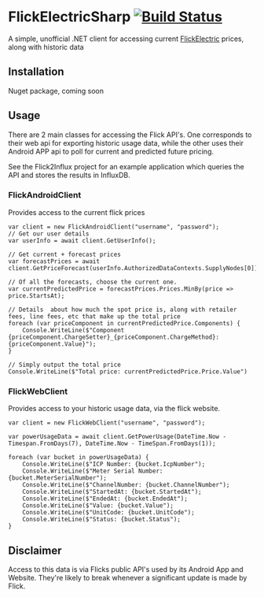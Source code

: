 # FlickElectricSharp [![Build Status](https://travis-ci.org/optical/FlickElectricSharp.svg?branch=master)](https://travis-ci.org/optical/FlickElectricSharp)
A simple, unofficial .NET client for accessing current [FlickElectric]("https://flickelectric.co.nz) prices, along with historic data

## Installation
Nuget package, coming soon

## Usage
There are 2 main classes for accessing the Flick API's. One corresponds to their web api for exporting historic usage data, while the other uses their Android APP api to poll for current and predicted future pricing.

See the Flick2Influx project for an example application which queries the API and stores the results in InfluxDB.

### FlickAndroidClient
Provides access to the current flick prices

```
var client = new FlickAndroidClient("username", "password");
// Get our user details
var userInfo = await client.GetUserInfo();

// Get current + forecast prices
var forecastPrices = await client.GetPriceForecast(userInfo.AuthorizedDataContexts.SupplyNodes[0]);

// Of all the forecasts, choose the current one.
var currentPredictedPrice = forecastPrices.Prices.MinBy(price => price.StartsAt);

// Details  about how much the spot price is, along with retailer fees, line fees, etc that make up the total price
foreach (var priceComponent in currentPredictedPrice.Components) {
	Console.WriteLine($"Component {priceComponent.ChargeSetter}_{priceComponent.ChargeMethod}: {priceComponent.Value}");
}

// Simply output the total price
Console.WriteLine($"Total price: currentPredictedPrice.Price.Value")
```

### FlickWebClient

Provides access to your historic usage data, via the flick website.
```
var client = new FlickWebClient("username", "password");

var powerUsageData = await client.GetPowerUsage(DateTime.Now - Timespan.FromDays(7), DateTime.Now - TimeSpan.FromDays(1));

foreach (var bucket in powerUsageData) {
	Console.WriteLine($"ICP Number: {bucket.IcpNumber");
	Console.WriteLine($"Meter Serial Number: {bucket.MeterSerialNumber");
	Console.WriteLine($"ChannelNumber: {bucket.ChannelNumber");
	Console.WriteLine($"StartedAt: {bucket.StartedAt");
	Console.WriteLine($"EndedAt: {bucket.EndedAt");
	Console.WriteLine($"Value: {bucket.Value");
	Console.WriteLine($"UnitCode: {bucket.UnitCode");
	Console.WriteLine($"Status: {bucket.Status");
}
```

## Disclaimer
Access to this data is via Flicks public API's used by its Android App and Website. They're likely to break whenever a significant update is made by Flick.

